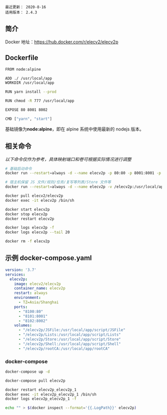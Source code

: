 ```
最近更新： 2020-8-16
适用版本： 2.4.3
```

## 简介

Docker 地址：https://hub.docker.com/r/elecv2/elecv2p

## Dockerfile

``` sh
FROM node:alpine

ADD ./ /usr/local/app
WORKDIR /usr/local/app

RUN yarn install --prod

RUN chmod -R 777 /usr/local/app

EXPOSE 80 8001 8002

CMD ["yarn", "start"]
```

基础镜像为**node:alpine**，即在 alpine 系统中使用最新的 nodejs 版本。

## 相关命令

*以下命令仅作为参考，具体映射端口和卷可根据实际情况进行调整*
```sh
# 基础启动命令
docker run --restart=always -d --name elecv2p -p 80:80 -p 8001:8001 -p 8002:8002 elecv2/elecv2p

# 宿主机保留 JS 文件/规则/任务/复写等列表/Store 文件等
docker run --restart=always -d --name elecv2p -v /elecv2p:/usr/local/app/script -p 8100:80 -p 8101:8001 -p 8102:8002 elecv2/elecv2p

docker pull elecv2/elecv2p
docker exec -it elecv2p /bin/sh

docker start elecv2p
docker stop elecv2p
docker restart elecv2p

docker logs elecv2p -f
docker logs elecv2p --tail 20

docker rm -f elecv2p
```

## 示例 docker-compose.yaml

``` yaml
version: '3.7'
services:
  elecv2p:
    image: elecv2/elecv2p
    container_name: elecv2p
    restart: always
    environment:
      - TZ=Asia/Shanghai
    ports:
      - "8100:80"
      - "8101:8001"
      - "8102:8002"
    volumes:
      - "/elecv2p/JSFile:/usr/local/app/script/JSFile"
      - "/elecv2p/Lists:/usr/local/app/script/Lists"
      - "/elecv2p/Store:/usr/local/app/script/Store"
      - "/elecv2p/Shell:/usr/local/app/script/Shell"
      - "/elecv2p/rootCA:/usr/local/app/rootCA"
```

### docker-compose

``` sh
docker-compose up -d

docker-compose pull elecv2p

docker restart elecv2p_elecv2p_1
docker exec -it elecv2p_elecv2p_1 /bin/sh
docker logs elecv2p_elecv2p_1 -f

echo "" > $(docker inspect --format='{{.LogPath}}' elecv2p)
```